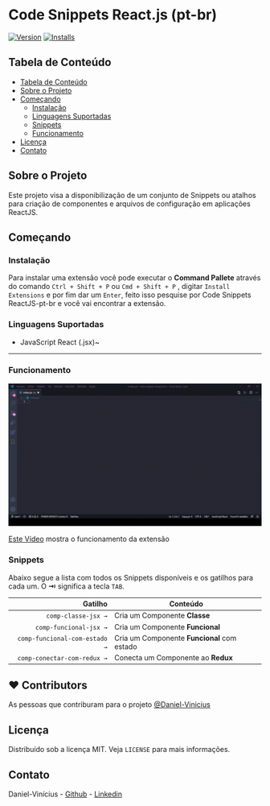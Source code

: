# Code Snippets React.js (pt-br)

[![Version](https://vsmarketplacebadge.apphb.com/version/Daniel-Vinicius.code-snipptes-reactjs-pt-br.svg)](https://marketplace.visualstudio.com/items?itemName=Daniel-Vinicius.code-snipptes-reactjs-pt-br)
[![Installs](https://vsmarketplacebadge.apphb.com/installs/Daniel-Vinicius.code-snipptes-reactjs-pt-br.svg)](https://marketplace.visualstudio.com/items?itemName=Daniel-Vinicius.code-snipptes-reactjs-pt-br)

<!-- TABLE OF CONTENTS -->

## Tabela de Conteúdo

- [Tabela de Conteúdo](#tabela-de-conte%C3%BAdo)
- [Sobre o Projeto](#sobre-o-projeto)
- [Começando](#come%C3%A7ando)
  - [Instalação](#instala%C3%A7%C3%A3o)
  - [Linguagens Suportadas](#linguagens-suportadas)
  - [Snippets](#snippets)
  - [Funcionamento](#funcionamento)
- [Licença](#licen%C3%A7a)
- [Contato](#contato)

<!-- ABOUT THE PROJECT -->

## Sobre o Projeto

Este projeto visa a disponibilização de um conjunto de Snippets ou atalhos para criação de componentes e arquivos de configuração em aplicações ReactJS. 

## Começando

### Instalação

Para instalar uma extensão você pode executar o **Command Pallete** através do comando `Ctrl + Shift + P` ou `Cmd + Shift + P` , digitar `Install Extensions` e por fim dar um `Enter`, feito isso pesquise por Code Snippets ReactJS-pt-br e você vai encontrar a extensão.

### Linguagens Suportadas

- JavaScript React (.jsx)~

---

### Funcionamento

![funcionamento](gif.gif)


[Este Vídeo](https://www.youtube.com/embed/N79yFlSg0-8) mostra o funcionamento da extensão


### Snippets

Abaixo segue a lista com todos os Snippets disponíveis e os gatilhos para cada um. O **⇥** significa a tecla `TAB`.

|                    Gatilho   | Conteúdo                                                                      |
| -------------------------:   | ----------------------------------------------------------------------------- |
|          `comp-classe-jsx →` |  Cria um Componente **Classe**                                                |
|       `comp-funcional-jsx →` |  Cria um Componente **Funcional**                                             |
|`comp-funcional-com-estado →` |  Cria um Componente **Funcional** com estado                                  |
|  `comp-conectar-com-redux →` |  Conecta um Componente ao **Redux**                                           |



## ❤️ Contributors

As pessoas que contriburam para o projeto [@Daniel-Vinicius](https://github.com/Daniel-Vinicius)

<!-- LICENSE -->

## Licença

Distribuído sob a licença MIT. Veja `LICENSE` para mais informações.

<!-- CONTACT -->

## Contato

Daniel-Vinícius - [Github](https://github.com/Daniel-Vinicius) - [Linkedin](https://www.linkedin.com/in/daniel-vinicius-viana/) 
